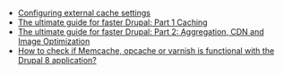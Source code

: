 * [Configuring external cache settings](https://docs.acquia.com/resource/caching/external/)
* [The ultimate guide for faster Drupal: Part 1 Caching](https://ramsalt.com/news/faster-drupal-caching)
* [The ultimate guide for faster Drupal: Part 2: Aggregation, CDN and Image Optimization](https://ramsalt.com/news/ultimate-guide-faster-drupal-part-2-aggregation-cdn-and-image-optimization)
* [How to check if Memcache, opcache or varnish is functional with the Drupal 8 application?](https://medium.com/@purushotamrai/how-to-check-if-memcache-opcache-or-varnish-is-functional-with-the-drupal-8-application-67aa3c93ec0)
